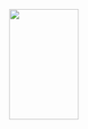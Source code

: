 <img src="https://github.com/aubin560/recruiting_agency_project/blob/main/Recruiting_Agency_Project%20(1).png" width = "50%" height = "200px" display: block margin-left= auto margin-right= auto />
